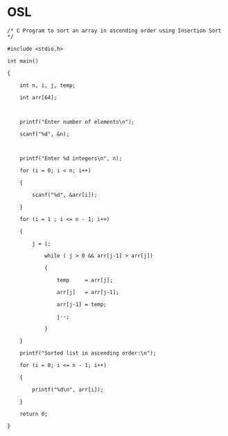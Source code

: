 # OSL
 
    /* C Program to sort an array in ascending order using Insertion Sort */

    #include <stdio.h>

    int main()

    {

        int n, i, j, temp;

        int arr[64];

     

        printf("Enter number of elements\n");

        scanf("%d", &n);

     

        printf("Enter %d integers\n", n);

        for (i = 0; i < n; i++)

        {

            scanf("%d", &arr[i]);

        }

        for (i = 1 ; i <= n - 1; i++)

        {

    	    j = i;

                while ( j > 0 && arr[j-1] > arr[j])

                {	        

                    temp     = arr[j];

                    arr[j]   = arr[j-1];

                    arr[j-1] = temp;

                    j--;

                }

        }

        printf("Sorted list in ascending order:\n");

        for (i = 0; i <= n - 1; i++)

        {

            printf("%d\n", arr[i]);

        }

        return 0;

    }